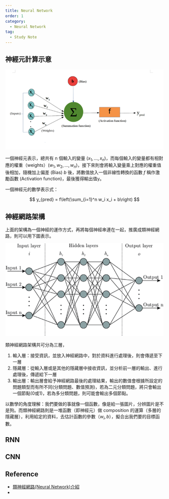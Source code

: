 ```yaml
---
title: Neural Network
order: 1
category:
  - Neural Network
tag:
  - Study Note
---
```


<!-- more -->

## 神經元計算示意

![](./image_nn/1.png)

一個神經元表示，總共有 n 個輸入的變量 $(x_1,...,x_n)$，而每個輸入的變量都有相對應的權重（weights）$(w_1,w_2,...,w_n)$，接下來則會將輸入變量乘上對應的權重值後相加，隨機加上偏差 (Bias)  $b$ 後，將數值放入一個非線性轉換的函數 $f$ 稱作激勵函數 (Activation function)，最後獲得輸出值y。

一個神經元的數學表示式：

$$
y_{pred} = f\left(\sum_{i=1}^n w_i x_i + b\right)
$$

## 神經網路架構

上面的架構為一個神經的運作方式，再將每個神經串連在一起，推廣成類神經網路，則可以用下圖表示。

![](./image_nn/2.png)

類神經網路架構共可分為三層，

1. 輸入層：接受資訊，並放入神經網路中，對於資料進行處理後，則會傳遞至下一層
2. 隱藏層：從輸入層或是其他的隱藏層中接收資訊，並分析前一層的輸出、進行處理後，傳遞給下一層
3. 輸出層：輸出層會給予神經網路最後的處理結果，輸出的數值會根據所設定的問題類型而有所不同(分類問題、數值預測)，若為二元分類問題，將只會輸出一個節點(0或1)，若為多分類問題，則可能會輸出多個節點。

以數學的角度理解：我們要做的事就像一個函數，像是給一張圖片，分辨圖片是不是狗。而類神經網路則是一堆函數（即神經元）做 composition 的運算（多層的隱藏層），利用給定的資料，去估計函數的參數（$w_i, b$），擬合出我們要的目標函數。

## RNN

## CNN


## Reference
- [類神經網路(Neural Network)介紹](https://ithelp.ithome.com.tw/articles/10303151)
- 
